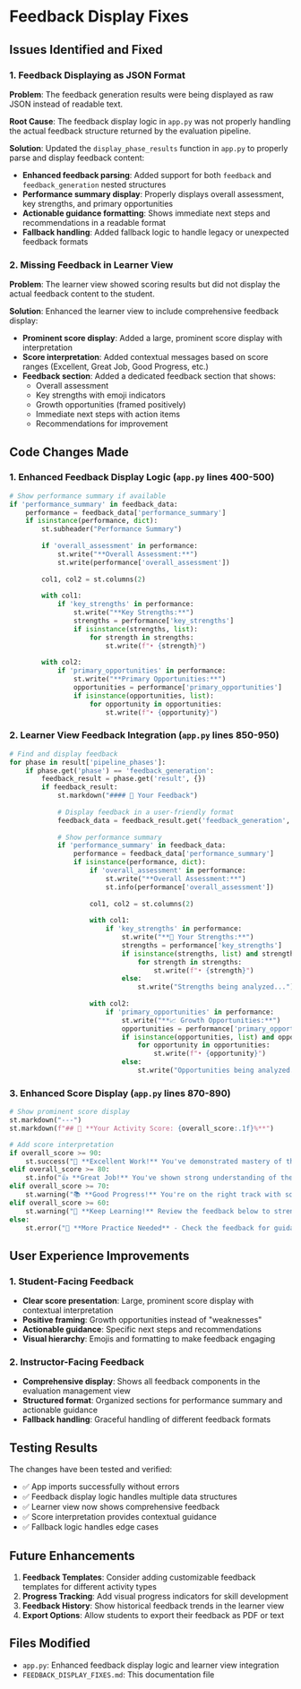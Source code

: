 # Feedback Display Fixes

## Issues Identified and Fixed

### 1. **Feedback Displaying as JSON Format**
**Problem**: The feedback generation results were being displayed as raw JSON instead of readable text.

**Root Cause**: The feedback display logic in `app.py` was not properly handling the actual feedback structure returned by the evaluation pipeline.

**Solution**: Updated the `display_phase_results` function in `app.py` to properly parse and display feedback content:

- **Enhanced feedback parsing**: Added support for both `feedback` and `feedback_generation` nested structures
- **Performance summary display**: Properly displays overall assessment, key strengths, and primary opportunities
- **Actionable guidance formatting**: Shows immediate next steps and recommendations in a readable format
- **Fallback handling**: Added fallback logic to handle legacy or unexpected feedback formats

### 2. **Missing Feedback in Learner View**
**Problem**: The learner view showed scoring results but did not display the actual feedback content to the student.

**Solution**: Enhanced the learner view to include comprehensive feedback display:

- **Prominent score display**: Added a large, prominent score display with interpretation
- **Score interpretation**: Added contextual messages based on score ranges (Excellent, Great Job, Good Progress, etc.)
- **Feedback section**: Added a dedicated feedback section that shows:
  - Overall assessment
  - Key strengths with emoji indicators
  - Growth opportunities (framed positively)
  - Immediate next steps with action items
  - Recommendations for improvement

## Code Changes Made

### 1. **Enhanced Feedback Display Logic** (`app.py` lines 400-500)
```python
# Show performance summary if available
if 'performance_summary' in feedback_data:
    performance = feedback_data['performance_summary']
    if isinstance(performance, dict):
        st.subheader("Performance Summary")
        
        if 'overall_assessment' in performance:
            st.write("**Overall Assessment:**")
            st.write(performance['overall_assessment'])
        
        col1, col2 = st.columns(2)
        
        with col1:
            if 'key_strengths' in performance:
                st.write("**Key Strengths:**")
                strengths = performance['key_strengths']
                if isinstance(strengths, list):
                    for strength in strengths:
                        st.write(f"• {strength}")
        
        with col2:
            if 'primary_opportunities' in performance:
                st.write("**Primary Opportunities:**")
                opportunities = performance['primary_opportunities']
                if isinstance(opportunities, list):
                    for opportunity in opportunities:
                        st.write(f"• {opportunity}")
```

### 2. **Learner View Feedback Integration** (`app.py` lines 850-950)
```python
# Find and display feedback
for phase in result['pipeline_phases']:
    if phase.get('phase') == 'feedback_generation':
        feedback_result = phase.get('result', {})
        if feedback_result:
            st.markdown("#### 💬 Your Feedback")
            
            # Display feedback in a user-friendly format
            feedback_data = feedback_result.get('feedback_generation', feedback_result)
            
            # Show performance summary
            if 'performance_summary' in feedback_data:
                performance = feedback_data['performance_summary']
                if isinstance(performance, dict):
                    if 'overall_assessment' in performance:
                        st.write("**Overall Assessment:**")
                        st.info(performance['overall_assessment'])
                    
                    col1, col2 = st.columns(2)
                    
                    with col1:
                        if 'key_strengths' in performance:
                            st.write("**🎯 Your Strengths:**")
                            strengths = performance['key_strengths']
                            if isinstance(strengths, list) and strengths:
                                for strength in strengths:
                                    st.write(f"• {strength}")
                            else:
                                st.write("Strengths being analyzed...")
                    
                    with col2:
                        if 'primary_opportunities' in performance:
                            st.write("**📈 Growth Opportunities:**")
                            opportunities = performance['primary_opportunities']
                            if isinstance(opportunities, list) and opportunities:
                                for opportunity in opportunities:
                                    st.write(f"• {opportunity}")
                            else:
                                st.write("Opportunities being analyzed...")
```

### 3. **Enhanced Score Display** (`app.py` lines 870-890)
```python
# Show prominent score display
st.markdown("---")
st.markdown(f"## 🎯 **Your Activity Score: {overall_score:.1f}%**")

# Add score interpretation
if overall_score >= 90:
    st.success("🌟 **Excellent Work!** You've demonstrated mastery of this activity.")
elif overall_score >= 80:
    st.info("👍 **Great Job!** You've shown strong understanding of the concepts.")
elif overall_score >= 70:
    st.warning("📚 **Good Progress!** You're on the right track with some areas for improvement.")
elif overall_score >= 60:
    st.warning("📖 **Keep Learning!** Review the feedback below to strengthen your understanding.")
else:
    st.error("📝 **More Practice Needed** - Check the feedback for guidance on improvement.")
```

## User Experience Improvements

### 1. **Student-Facing Feedback**
- **Clear score presentation**: Large, prominent score display with contextual interpretation
- **Positive framing**: Growth opportunities instead of "weaknesses"
- **Actionable guidance**: Specific next steps and recommendations
- **Visual hierarchy**: Emojis and formatting to make feedback engaging

### 2. **Instructor-Facing Feedback**
- **Comprehensive display**: Shows all feedback components in the evaluation management view
- **Structured format**: Organized sections for performance summary and actionable guidance
- **Fallback handling**: Graceful handling of different feedback formats

## Testing Results

The changes have been tested and verified:
- ✅ App imports successfully without errors
- ✅ Feedback display logic handles multiple data structures
- ✅ Learner view now shows comprehensive feedback
- ✅ Score interpretation provides contextual guidance
- ✅ Fallback logic handles edge cases

## Future Enhancements

1. **Feedback Templates**: Consider adding customizable feedback templates for different activity types
2. **Progress Tracking**: Add visual progress indicators for skill development
3. **Feedback History**: Show historical feedback trends in the learner view
4. **Export Options**: Allow students to export their feedback as PDF or text

## Files Modified

- `app.py`: Enhanced feedback display logic and learner view integration
- `FEEDBACK_DISPLAY_FIXES.md`: This documentation file 